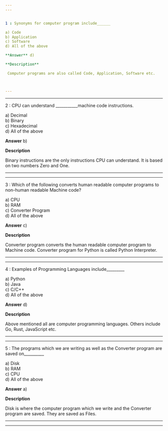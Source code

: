 ```yaml
---
---


1 : Synonyms for computer program include______  

a) Code  
b) Application  
c) Software  
d) All of the above  

**Answer** d) 

**Description**

 Computer programs are also called Code, Application, Software etc.



---
```

---


2 : CPU can understand ___________machine code instructions.  

a) Decimal  
b) Binary  
c) Hexadecimal  
d) All of the above  

**Answer** b) 

**Description**

Binary instructions are the only instructions CPU can understand. It is based on two numbers Zero and One.  



---
---


3 : Which of the following converts human readable computer programs to non-human readable Machine code?  

a) CPU  
b) RAM  
c) Converter Program  
d) All of the above  

**Answer** c) 

**Description**

Converter program converts the human readable computer program to Machine code. Converter program for Python is called Python Interpreter.  
  

---
---


4 : Examples of Programming Languages include_________  

a) Python  
b) Java  
c) C/C++  
d) All of the above  

**Answer** d) 

**Description**

  Above mentioned all are computer programming languages. Others include Go, Rust, JavaScript etc.  

---
---


5 : The programs which we are writing as well as the Converter program are saved on__________  

a) Disk  
b) RAM  
c) CPU  
d) All of the above  

**Answer** a) 

**Description**  

Disk is where the computer program which we write and the Converter program are saved. They are saved as Files.  



---
---




